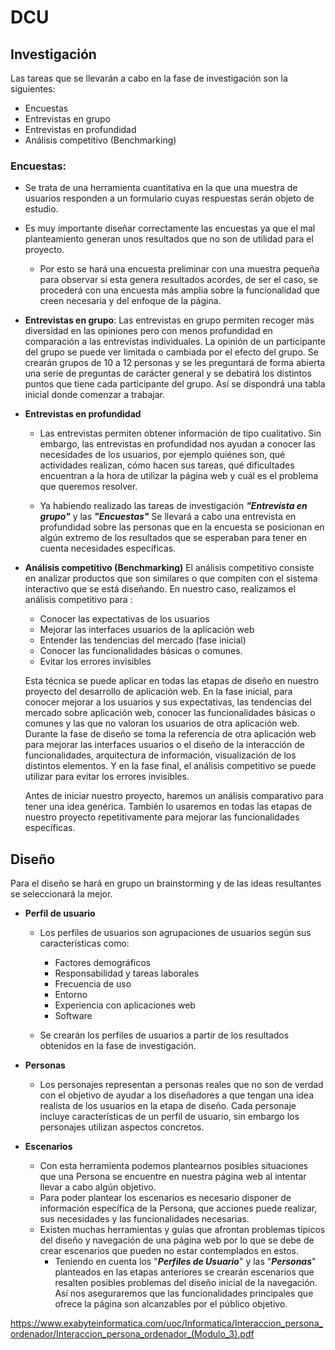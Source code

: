 # DCU
## Investigación
Las tareas que se llevarán a cabo en la fase de investigación son la siguientes:

- Encuestas
- Entrevistas en grupo
- Entrevistas en profundidad
- Análisis competitivo (Benchmarking)


### **Encuestas**:
  - Se trata de una herramienta cuantitativa en la que una muestra de usuarios responden a un formulario cuyas respuestas serán objeto de estudio.
  - Es muy importante diseñar correctamente las encuestas ya que el mal planteamiento generan unos resultados que no son de utilidad para el proyecto.
 
    * Por esto se hará una encuesta preliminar con una muestra pequeña para observar si esta genera resultados acordes, de ser el caso, se procederá con una encuesta más amplia sobre la funcionalidad que creen necesaria y del enfoque de la página.
 

* **Entrevistas en grupo**:
 Las entrevistas en grupo permiten recoger más diversidad en las opiniones pero con menos profundidad en comparación a las entrevistas individuales. La opinión de un participante del grupo se puede ver limitada o cambiada por el efecto del grupo.
 Se crearán grupos de 10 a 12 personas y se les preguntará de forma abierta una serie de preguntas de carácter general y se debatirá los distintos puntos que tiene cada participante del grupo. Así se dispondrá una tabla inicial donde comenzar a trabajar.
 
 
* **Entrevistas en profundidad**
  - Las entrevistas permiten obtener información de tipo cualitativo. Sin embargo, las entrevistas en profundidad nos ayudan a conocer las necesidades de los usuarios, por ejemplo quiénes son, qué actividades realizan, cómo hacen sus tareas, qué dificultades encuentran a la hora de utilizar la página web y cuál es el problema que queremos resolver.
 
  - Ya habiendo realizado las tareas de investigación ***"Entrevista en grupo"*** y las ***"Encuestas"*** Se llevará a cabo una entrevista en profundidad sobre las personas que en la encuesta se posicionan en algún extremo de los resultados que se esperaban para tener en cuenta necesidades específicas.


* **Análisis competitivo (Benchmarking)**
 El análisis competitivo consiste en analizar productos que son similares o que compiten con el sistema interactivo que se está diseñando. En nuestro caso, realizamos el análisis competitivo para :
    - Conocer las expectativas de los usuarios
    - Mejorar las interfaces usuarios de la aplicación web
    - Entender las tendencias del mercado (fase inicial)
    - Conocer las funcionalidades básicas o comunes.
    - Evitar los errores invisibles
 
    Esta técnica se puede aplicar en todas las etapas de diseño en nuestro proyecto del desarrollo de aplicación web. En la fase inicial, para conocer mejorar a los usuarios y sus expectativas, las tendencias del mercado sobre aplicación web, conocer las funcionalidades básicas o comunes y las que no valoran los usuarios de otra aplicación web. Durante la fase de diseño se toma la referencia de otra aplicación web para mejorar las interfaces usuarios o el diseño de la interacción de funcionalidades, arquitectura de información, visualización de los distintos elementos. Y en la fase final, el análisis competitivo se puede utilizar para evitar los errores invisibles.
 
    Antes de iniciar nuestro proyecto, haremos un análisis comparativo para tener una idea genérica. También lo usaremos en todas las etapas de nuestro proyecto repetitivamente para mejorar las funcionalidades específicas.


## Diseño
Para el diseño se hará en grupo un brainstorming y de las ideas resultantes se seleccionará la mejor.

* **Perfil de usuario**
  - Los perfiles de usuarios son agrupaciones de usuarios según sus características como: 
    - Factores demográficos
    - Responsabilidad y tareas laborales
    - Frecuencia de uso
    - Entorno
    - Experiencia con aplicaciones web
    - Software
  
  - Se crearán los perfiles de usuarios a partir de los resultados obtenidos en la fase de investigación.

* **Personas**
  - Los personajes representan a personas reales que no son de verdad con el objetivo de ayudar a los diseñadores a que tengan una idea realista de los usuarios en la etapa de diseño. Cada personaje incluye características de un perfil de usuario, sin embargo los personajes utilizan aspectos concretos.


* **Escenarios**
  - Con esta herramienta podemos plantearnos posibles situaciones que una Persona se encuentre en nuestra página web al intentar llevar a cabo algún objetivo.
  - Para poder plantear los escenarios es necesario disponer de información específica de la Persona, que acciones puede realizar, sus necesidades y las funcionalidades necesarias.
  - Existen muchas herramientas y guías que afrontan problemas típicos del diseño y navegación de una página web por lo que se debe de crear escenarios que pueden no estar contemplados en estos.
    * Teniendo en cuenta los "***Perfiles de Usuario***" y las "***Personas***" planteados en las etapas anteriores se crearán escenarios que resalten posibles problemas del diseño inicial de la navegación. Así nos aseguraremos que las funcionalidades principales que ofrece la página son alcanzables por el público objetivo.





















https://www.exabyteinformatica.com/uoc/Informatica/Interaccion_persona_ordenador/Interaccion_persona_ordenador_(Modulo_3).pdf



